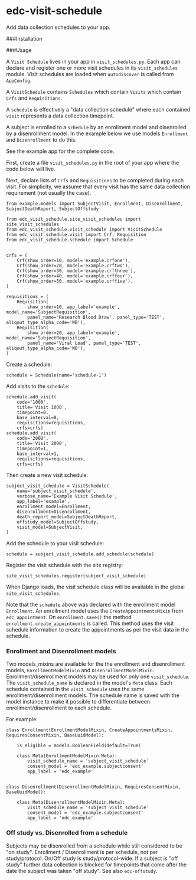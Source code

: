 # edc-visit-schedule

Add data collection schedules to your app.

###Installation


###Usage

A `Visit Schedule` lives in your app in `visit_schedules.py`. Each app can declare and register one or more visit schedules in its `visit_schedules` module. Visit schedules are loaded when `autodiscover` is called from `AppConfig`.

A `VisitSchedule` contains `Schedules` which contain `Visits` which contain `Crfs` and `Requisitions`.

A `schedule` is effectively a "data collection schedule" where each contained `visit` represents a data collection timepoint.

A subject is enrolled to a `schedule` by an enrollment model and disenrolled by a disenrollment model. In the example below we use models `Enrollment` and `Disenrollment` to do this.


See the example app for the complete code.

First, create a file `visit_schedules.py` in the root of your app where the code below will live.

Next, declare lists of `Crfs` and `Requisitions` to be completed during each visit. For simplicity, we assume that every visit has the same data collection requirement (not usually the case).

    from example.models import SubjectVisit, Enrollment, Disenrollment, SubjectDeathReport, SubjectOffstudy

    from edc_visit_schedule.site_visit_schedules import site_visit_schedules
    from edc_visit_schedule.visit_schedule import VisitSchedule
    from edc_visit_schedule.visit import Crf, Requisition
    from edc_visit_schedule.schedule import Schedule
    
    
    crfs = (
        Crf(show_order=10, model='example.crfone'),
        Crf(show_order=20, model='example.crftwo'),
        Crf(show_order=30, model='example.crfthree'),
        Crf(show_order=40, model='example.crffour'),
        Crf(show_order=50, model='example.crffive'),
    )
    
    requisitions = (
        Requisition(
            show_order=10, app_label='example', model_name='SubjectRequisition',
            panel_name='Research Blood Draw', panel_type='TEST', aliqout_type_alpha_code='WB'),
        Requisition(
            show_order=20, app_label='example', model_name='SubjectRequisition',
            panel_name='Viral Load', panel_type='TEST', aliqout_type_alpha_code='WB'),
    )

Create a schedule:

    schedule = Schedule(name='schedule-1')

Add visits to the `schedule`:

    schedule.add_visit(
        code='1000',
        title='Visit 1000',
        timepoint=0,
        base_interval=0,
        requisitions=requisitions,
        crfs=crfs)
    schedule.add_visit(
        code='2000',
        title='Visit 2000',
        timepoint=1,
        base_interval=1,
        requisitions=requisitions,
        crfs=crfs)

Then create a new visit schedule:

    subject_visit_schedule = VisitSchedule(
        name='subject_visit_schedule',
        verbose_name='Example Visit Schedule',
        app_label='example',
        enrollment_model=Enrollment,
        disenrollment=Disenrollment,
        death_report_model=SubjectDeathReport,
        offstudy_model=SubjectOffstudy,
        visit_model=SubjectVisit,
    )

Add the schedule to your visit schedule:

    schedule = subject_visit_schedule.add_schedule(schedule)

Register the visit schedule with the site registry:

    site_visit_schedules.register(subject_visit_schedule)

When Django loads, the visit schedule class will be available in the global `site_visit_schedules`.

Note that the `schedule` above was declared with the enrollment model `Enrollment`. An enrollment model uses the `CreateAppointmentsMixin` from `edc_appointment`. On `enrollment.save()` the method `enrollment.create_appointments` is called. This method uses the visit schedule information to create the appointments as per the visit data in the schedule.

### Enrollment and Disenrollment models

Two models_mixins are available for the the enrollment and disenrollment models, `EnrollmentModelMixin` and `DisenrollmentModelMixin`. Enrollment/disenrollment models may be used for only one `visit_schedule`. The `visit_schedule_name` is declared in the model's `Meta` class. Each schedule contained in the `visit_schedule` uses the same enrollment/disenrollment models. The schedule name is saved with the model instance to make it possible to differentiate between enrollment/disenrollment to each schedule.  

For example:

    class Enrollment(EnrollmentModelMixin, CreateAppointmentsMixin, RequiresConsentMixin, BaseUuidModel):
    
        is_eligible = models.BooleanField(default=True)
    
        class Meta(EnrollmentModelMixin.Meta):
            visit_schedule_name = 'subject_visit_schedule'
            consent_model = 'edc_example.subjectconsent'
            app_label = 'edc_example'
    
    
    class Disenrollment(DisenrollmentModelMixin, RequiresConsentMixin, BaseUuidModel):
    
        class Meta(DisenrollmentModelMixin.Meta):
            visit_schedule_name = 'subject_visit_schedule'
            consent_model = 'edc_example.subjectconsent'
            app_label = 'edc_example'


### Off study vs. Disenrolled from a schedule

Subjects may be disenrolled from a schedule while still considered to be "on study". Enrollment / Disenrollment is per schedule, not per study/protocol. On/Off study is study/protocol-wide. If a subject is "off study" further data collection is blocked for timepoints that come after the date the subject was taken "off study". See also `edc-offstudy`. 
